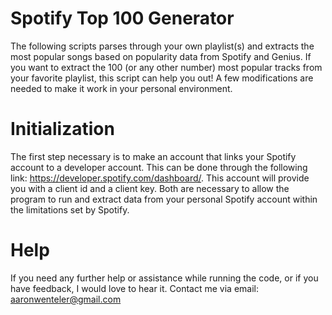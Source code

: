 # Spotify Top 100 Generator 
The following scripts parses through your own playlist(s) and extracts the most popular songs based on popularity data from Spotify and Genius. If you want to extract the 100 (or any other number) most popular tracks from your favorite playlist, this script can help you out! A few modifications are needed to make it work in your personal environment.

# Initialization 
The first step necessary is to make an account that links your Spotify account to a developer account. This can be done through the following link: https://developer.spotify.com/dashboard/. This account will provide you with a client id and a client key. Both are necessary to allow the program to run and extract data from your personal Spotify account within the limitations set by Spotify. 

# Help
If you need any further help or assistance while running the code, or if you have feedback, I would love to hear it. Contact me via email: aaronwenteler@gmail.com
